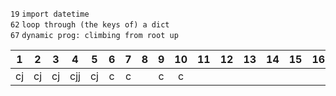 `19` `import datetime`\
`62` `loop through (the keys of) a dict`\
`67` `dynamic prog: climbing from root up`

1|2|3|4|5|6|7|8|9|10|11|12|13|14|15|16|17|18|19|20
:-:|:-:|:-:|:-:|:-:|:-:|:-:|:-:|:-:|:-:|:-:|:-:|:-:|:-:|:-:|:-:|:-:|:-:|:-:|:-:
cj|cj|cj|cjj|cj|c|c||c|c|||||||||
